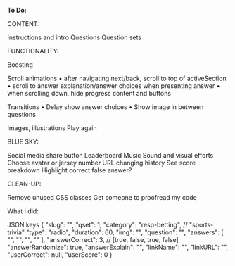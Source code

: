 **To Do:**

CONTENT:

Instructions and intro
Questions
Question sets

FUNCTIONALITY:

Boosting

Scroll animations
• after navigating next/back, scroll to top of activeSection
• scroll to answer explanation/answer choices when presenting answer
• when scrolling down, hide progress content and buttons

Transitions
• Delay show answer choices
• Show image in between questions

Images, illustrations
Play again


BLUE SKY:

Social media share button
Leaderboard
Music
Sound and visual efforts
Choose avatar or jersey number
URL changing history
See score breakdown
Highlight correct false answer?


CLEAN-UP:

Remove unused CSS classes
Get someone to proofread my code


What I did:


JSON keys
    {   "slug": "",
        "qset": 1,
        "category": "resp-betting", // "sports-trivia"
        "type": "radio",
        "duration": 60,
        "img": "",
        "question": "",
        "answers": [
            "",
            "",
            "",
            ""
        ],
        "answerCorrect": 3, // [true, false, true, false]
        "answerRandomize": true,
        "answerExplain": "",
        "linkName": "",
        "linkURL": "",
        "userCorrect": null,
        "userScore": 0
    }
